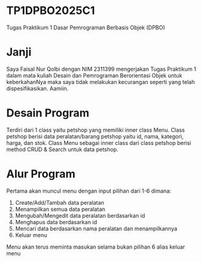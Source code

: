 # TP1DPBO2025C1
Tugas Praktikum 1 Dasar Pemrograman Berbasis Objek (DPBO)
# Janji
Saya Faisal Nur Qolbi dengan NIM 2311399 mengerjakan Tugas Praktikum 1 dalam mata kuliah Desain dan Pemrograman Berorientasi Objek untuk keberkahanNya maka saya tidak melakukan kecurangan seperti yang telah dispesifikasikan. Aamiin.
# Desain Program
Terdiri dari 1 class yaitu petshop yang memiliki inner class Menu. Class petshop berisi data peralatan/barang petshop yaitu id, nama, kategori, harga, dan stok. Class Menu sebagai inner class dari class petshop berisi method CRUD & Search untuk data petshop.
# Alur Program
Pertama akan muncul menu dengan input pilihan dari 1-6 dimana:
1. Create/Add/Tambah data peralatan
2. Menampilkan semua data peralatan
3. Mengubah/Mengedit data peralatan berdasarkan id
4. Menghapus data berdasarkan id
5. Mencari data berdasarkan nama peralatan dan menampilkannya
6. Keluar menu

Menu akan terus meminta masukan selama bukan pilihan 6 alias keluar menu
